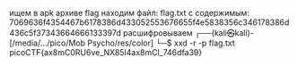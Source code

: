 ищем в apk архиве flag
находим файл: flag.txt с содержимым: 7069636f4354467b6178386d433052553676655f4e5838356c346178386d436c5f37343664666133397d
расшифровываем
┌──(kali㉿kali)-[/media/…/pico/Mob Psycho/res/color]
└─$ xxd -r -p flag.txt
picoCTF{ax8mC0RU6ve_NX85l4ax8mCl_746dfa39}

